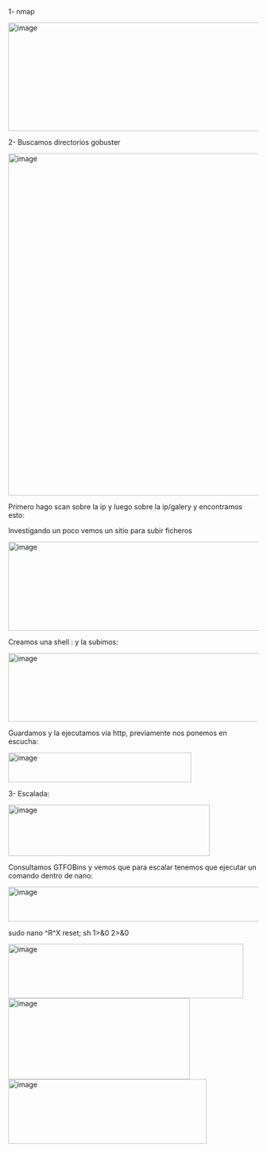 1- nmap

<img width="625" height="218" alt="image" src="https://github.com/user-attachments/assets/5ca5d5d9-492a-459d-90fd-db4934d2f62b" />

2- Buscamos directorios gobuster

<img width="753" height="688" alt="image" src="https://github.com/user-attachments/assets/33fb3c94-c5d1-4418-805f-fa0976304c53" />

Primero hago scan sobre la ip y luego sobre la ip/galery y encontramos esto:

Investigando un poco vemos un sitio para subir ficheros

<img width="537" height="179" alt="image" src="https://github.com/user-attachments/assets/e3bd9744-0e30-4bbd-a35b-6fe2997eb9f7" />

Creamos una shell : y la subimos:

<img width="529" height="138" alt="image" src="https://github.com/user-attachments/assets/de606102-8c82-4951-b5c2-8e8fbb2fdf10" />

Guardamos y la ejecutamos via http, previamente nos ponemos en escucha:

<img width="368" height="60" alt="image" src="https://github.com/user-attachments/assets/ddd5e7c0-616a-45e6-a564-d65b39a8c8b6" />

3- Escalada:

<img width="405" height="103" alt="image" src="https://github.com/user-attachments/assets/93182d7f-aa1c-4681-b450-4d19fc11135c" />

Consultamos GTFOBins y vemos que para escalar tenemos que ejecutar un comando dentro de nano:

<img width="685" height="70" alt="image" src="https://github.com/user-attachments/assets/687a9607-224c-440b-85e3-c55ef4a50492" />

sudo nano
^R^X
reset; sh 1>&0 2>&0

<img width="473" height="109" alt="image" src="https://github.com/user-attachments/assets/58c32c28-ee7a-452f-98ed-195b1a22a41d" />


<img width="365" height="163" alt="image" src="https://github.com/user-attachments/assets/85de076e-1c33-412e-bf63-a5b7c57e9682" />


<img width="399" height="130" alt="image" src="https://github.com/user-attachments/assets/337c21b5-ab61-4411-989f-e80f7b0b9d64" />



